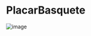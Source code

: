 # PlacarBasquete

![image](https://github.com/Waycon-Sales/PlacarBasquete/assets/88738414/b600dbf0-b31f-4e2c-842d-5e92ee872ec5)
